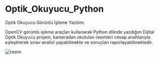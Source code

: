 # Optik_Okuyucu_Python
Optik Okuyucu Görüntü İşleme Yazılımı

OpenCV görüntü işleme araçları kullanarak Python dilinde yazdığım Dijital Optik Okuyucu projem, kameradan okutulan resimleri cevap anahtarıyla eşleştirerek sınav analizi yapabilmekte ve sonuçları raporlayabilmektedir.

![resim](https://github.com/mehmet-engineer/Optik_Okuyucu_Python/blob/main/Optik_Okuyucu.png)

